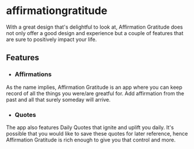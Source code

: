 # affirmationgratitude

With a great design that's delightful to look at, Affirmation Gratitude does not only offer a good design and experience but a couple of features that are sure to positively impact your life.

## Features

- ### Affirmations
As the name implies, Affirmation Gratitude is an app where you can keep record of all the things you were/are greatful for. Add affirmation from the past and all that surely someday will arrive.

- ### Quotes
The app also features Daily Quotes that ignite and uplift you daily. It's possible that you would like to save these quotes for later reference, hence Affirmation Gratitude is rich enough to give you that control and more.

